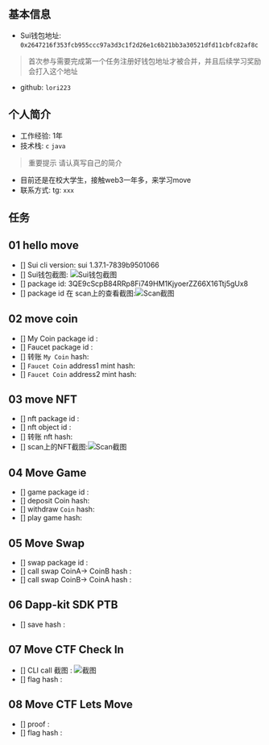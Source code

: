 ## 基本信息
- Sui钱包地址: `0x2647216f353fcb955ccc97a3d3c1f2d26e1c6b21bb3a30521dfd11cbfc82af8c`
> 首次参与需要完成第一个任务注册好钱包地址才被合并，并且后续学习奖励会打入这个地址
- github: `lori223`

## 个人简介
- 工作经验: 1年
- 技术栈: `c` `java`
> 重要提示 请认真写自己的简介
- 目前还是在校大学生，接触web3一年多，来学习move
- 联系方式: tg: `xxx` 

## 任务

##   01 hello move  
- [] Sui cli version: sui 1.37.1-7839b9501066
- [] Sui钱包截图: ![Sui钱包截图](./images/你的![](C:\Users\lenovo\Desktop\SUI.png)图片地址)
- [] package id: 3QE9cScpB84RRp8Fi749HM1KjyoerZZ66X16Ttj5gUx8
- [] package id 在 scan上的查看截图:![Scan截图](./images/你的图![](C:\Users\lenovo\Desktop\123.png)片地址)

##   02 move coin
- [] My Coin package id : 
- [] Faucet package id : 
- [] 转账 `My Coin` hash:
- [] `Faucet Coin` address1 mint hash:
- [] `Faucet Coin` address2 mint hash:

##   03 move NFT
- [] nft package id :
- [] nft object id : 
- [] 转账 nft  hash:
- [] scan上的NFT截图:![Scan截图](./images/你的图片地址)

##   04 Move Game
- [] game package id :
- [] deposit Coin hash:
- [] withdraw `Coin` hash:
- [] play game hash:

##   05 Move Swap
- [] swap package id :
- [] call swap CoinA-> CoinB  hash :
- [] call swap CoinB-> CoinA  hash :

##   06 Dapp-kit SDK PTB
- [] save hash :

##   07 Move CTF Check In
- [] CLI call 截图 : ![截图](./images/你的图片地址)
- [] flag hash :

##   08 Move CTF Lets Move
- [] proof : 
- [] flag hash :
